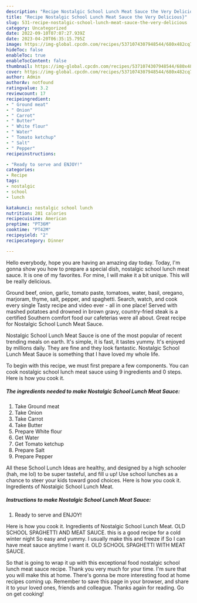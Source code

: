 ```yaml
---
description: "Recipe Nostalgic School Lunch Meat Sauce the Very Delicious}"
title: "Recipe Nostalgic School Lunch Meat Sauce the Very Delicious}"
slug: 531-recipe-nostalgic-school-lunch-meat-sauce-the-very-delicious
category: Uncategorized
date: 2022-09-10T07:07:27.939Z
date: 2023-04-20T06:35:15.795Z
image: https://img-global.cpcdn.com/recipes/5371074307948544/680x482cq70/nostalgic-school-lunch-meat-sauce-recipe-main-photo.jpg
hideToc: false
enableToc: true
enableTocContent: false
thumbnail: https://img-global.cpcdn.com/recipes/5371074307948544/680x482cq70/nostalgic-school-lunch-meat-sauce-recipe-main-photo.jpg
cover: https://img-global.cpcdn.com/recipes/5371074307948544/680x482cq70/nostalgic-school-lunch-meat-sauce-recipe-main-photo.jpg
author: Admin
authorAv: notfound
ratingvalue: 3.2
reviewcount: 17
recipeingredient:
- " Ground meat"
- " Onion"
- " Carrot"
- " Butter"
- " White flour"
- " Water"
- " Tomato ketchup"
- " Salt"
- " Pepper"
recipeinstructions:

- "Ready to serve and ENJOY!"
categories:
- Recipe
tags:
- nostalgic
- school
- lunch

katakunci: nostalgic school lunch 
nutrition: 281 calories
recipecuisine: American
preptime: "PT36M"
cooktime: "PT42M"
recipeyield: "2"
recipecategory: Dinner

---
```



Hello everybody, hope you are having an amazing day today. Today, I'm gonna show you how to prepare a special dish, nostalgic school lunch meat sauce. It is one of my favorites. For mine, I will make it a bit unique. This will be really delicious.

Ground beef, onion, garlic, tomato paste, tomatoes, water, basil, oregano, marjoram, thyme, salt, pepper, and spaghetti. Search, watch, and cook every single Tasty recipe and video ever - all in one place! Served with mashed potatoes and drowned in brown gravy, country-fried steak is a certified Southern comfort food our cafeterias were all about. Great recipe for Nostalgic School Lunch Meat Sauce.

Nostalgic School Lunch Meat Sauce is one of the most popular of recent trending meals on earth. It's simple, it is fast, it tastes yummy. It's enjoyed by millions daily. They are fine and they look fantastic. Nostalgic School Lunch Meat Sauce is something that I have loved my whole life.


To begin with this recipe, we must first prepare a few components. You can cook nostalgic school lunch meat sauce using 9 ingredients and 0 steps. Here is how you cook it.

<!--inarticleads1-->

##### The ingredients needed to make Nostalgic School Lunch Meat Sauce:

1. Take  Ground meat
1. Take  Onion
1. Take  Carrot
1. Take  Butter
1. Prepare  White flour
1. Get  Water
1. Get  Tomato ketchup
1. Prepare  Salt
1. Prepare  Pepper


All these School Lunch Ideas are healthy, and designed by a high schooler (hah, me lol) to be super tasteful, and fill u up! Use school lunches as a chance to steer your kids toward good choices. Here is how you cook it. Ingredients of Nostalgic School Lunch Meat. 

<!--inarticleads2-->

##### Instructions to make Nostalgic School Lunch Meat Sauce:


1. Ready to serve and ENJOY!

Here is how you cook it. Ingredients of Nostalgic School Lunch Meat. OLD SCHOOL SPAGHETTI AND MEAT SAUCE. this is a good recipe for a cold winter night So easy and yummy. I usually make this and freeze if So I can have meat sauce anytime I want it. OLD SCHOOL SPAGHETTI WITH MEAT SAUCE. 

So that is going to wrap it up with this exceptional food nostalgic school lunch meat sauce recipe. Thank you very much for your time. I'm sure that you will make this at home. There's gonna be more interesting food at home recipes coming up. Remember to save this page in your browser, and share it to your loved ones, friends and colleague. Thanks again for reading. Go on get cooking!
